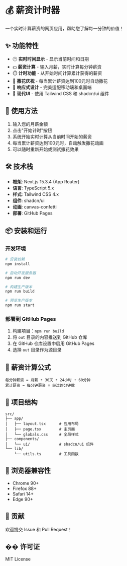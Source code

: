 # 💰 薪资计时器

一个实时计算薪资的网页应用，帮助您了解每一分钟的价值！

## ✨ 功能特性

- 🕐 **实时时间显示** - 显示当前时间和日期
- 💵 **薪资计算** - 输入月薪，实时计算每分钟薪资
- ⏱️ **计时功能** - 从开始时间计算累计获得的薪资
- 🎉 **撒花庆祝** - 每当累计薪资达到100元时自动撒花
- 📱 **响应式设计** - 完美适配移动端和桌面端
- 🎨 **现代UI** - 使用 Tailwind CSS 和 shadcn/ui 组件

## 🚀 使用方法

1. 输入您的月薪金额
2. 点击"开始计时"按钮
3. 系统开始实时计算从当前时间开始的薪资
4. 每当累计薪资达到100元时，自动触发撒花动画
5. 可以随时重新开始或测试撒花效果

## 🛠️ 技术栈

- **框架**: Next.js 15.3.4 (App Router)
- **语言**: TypeScript 5.x
- **样式**: Tailwind CSS 4.x
- **组件**: shadcn/ui
- **动画**: canvas-confetti
- **部署**: GitHub Pages

## 📦 安装和运行

### 开发环境

```bash
# 安装依赖
npm install

# 启动开发服务器
npm run dev

# 构建生产版本
npm run build

# 预览生产版本
npm run start
```

### 部署到 GitHub Pages

1. 构建项目：`npm run build`
2. 将 `out` 目录的内容推送到 GitHub 仓库
3. 在 GitHub 仓库设置中启用 GitHub Pages
4. 选择 `out` 目录作为源目录

## 🎯 薪资计算公式

```
每分钟薪资 = 月薪 ÷ 30天 ÷ 24小时 ÷ 60分钟
累计薪资 = 每分钟薪资 × 经过的分钟数
```

## 🔧 项目结构

```
src/
├── app/
│   ├── layout.tsx      # 应用布局
│   ├── page.tsx        # 主页面
│   └── globals.css     # 全局样式
├── components/
│   └── ui/             # shadcn/ui 组件
└── lib/
    └── utils.ts        # 工具函数
```

## 📱 浏览器兼容性

- Chrome 90+
- Firefox 88+
- Safari 14+
- Edge 90+

## 🤝 贡献

欢迎提交 Issue 和 Pull Request！

## �� 许可证

MIT License
